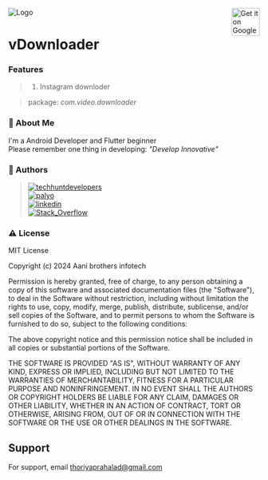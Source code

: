 ![Logo](/art/ic_logo.png) <a href="https://play.google.com/store/apps/details?id=com.video.downloader"><img alt="Get it on Google Play" align="right" src="https://play.google.com/intl/en_us/badges/images/generic/en-play-badge.png" height=56px /></a>

# vDownloader

### Features

> 1. Instagram downloder

> package: *com.video.downloader*

### 🚀 About Me

I'm a Android Developer and Flutter beginner <br />
Please remember one thing in developing: *"Develop Innovative"*

### 📝 Authors

> [![techhuntdevelopers](/art/ic_github.png)](https://github.com/techhuntdevelopers) <br />
> [![palyo](/art/ic_github_palyo.png)](https://github.com/palyo) <br />
> [![linkedin](https://img.shields.io/badge/linkedin-0A66C2?style=for-the-badge&logo=linkedin&logoColor=white)](https://www.linkedin.com/in/thoriya-prahalad-1b6a82137) <br />
> [![Stack_Overflow](https://img.shields.io/badge/Stack_Overflow-FE7A16?style=for-the-badge&logo=stack-overflow&logoColor=white)](https://stackoverflow.com/users/9917404/thoriya-prahalad)

### ⚠️ License

MIT License

Copyright (c) 2024 Aani brothers infotech

Permission is hereby granted, free of charge, to any person obtaining a copy
of this software and associated documentation files (the "Software"), to deal
in the Software without restriction, including without limitation the rights
to use, copy, modify, merge, publish, distribute, sublicense, and/or sell
copies of the Software, and to permit persons to whom the Software is
furnished to do so, subject to the following conditions:

The above copyright notice and this permission notice shall be included in all
copies or substantial portions of the Software.

THE SOFTWARE IS PROVIDED "AS IS", WITHOUT WARRANTY OF ANY KIND, EXPRESS OR
IMPLIED, INCLUDING BUT NOT LIMITED TO THE WARRANTIES OF MERCHANTABILITY,
FITNESS FOR A PARTICULAR PURPOSE AND NONINFRINGEMENT. IN NO EVENT SHALL THE
AUTHORS OR COPYRIGHT HOLDERS BE LIABLE FOR ANY CLAIM, DAMAGES OR OTHER
LIABILITY, WHETHER IN AN ACTION OF CONTRACT, TORT OR OTHERWISE, ARISING FROM,
OUT OF OR IN CONNECTION WITH THE SOFTWARE OR THE USE OR OTHER DEALINGS IN THE
SOFTWARE.

## Support

For support, email thoriyaprahalad@gmail.com
